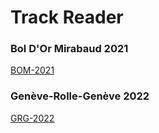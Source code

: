 # Track Reader

### Bol D'Or Mirabaud 2021

[BOM-2021](M2-BOM-2021.html)

### Genève-Rolle-Genève 2022

[GRG-2022](M2-GRG-2022.html)
